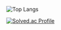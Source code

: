 ![Top Langs](https://github-readme-stats.vercel.app/api/top-langs/?username=noctua99&layout=compact&theme=dark)

[![Solved.ac Profile](http://mazassumnida.wtf/api/generate_badge?boj=daecoolnoc)](https://solved.ac/daecoolnoc)
